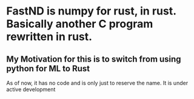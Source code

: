# FastND is numpy for rust, in rust. Basically another C program rewritten in rust. 

## My Motivation for this is to switch from using python for ML to Rust

As of now, it has no code and is only just to reserve the name.
It is under active development
